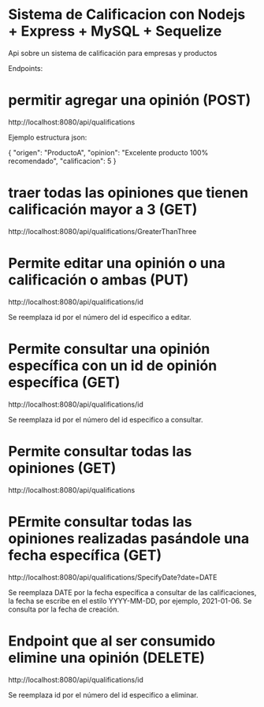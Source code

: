 # Sistema de Calificacion con Nodejs + Express + MySQL + Sequelize 
Api sobre un sistema de calificación para empresas y productos

Endpoints: 

# permitir agregar una opinión (POST)
http://localhost:8080/api/qualifications

Ejemplo estructura json:

{
	"origen": "ProductoA",
  "opinion": "Excelente producto 100% recomendado",
  "calificacion": 5
} 

# traer todas las opiniones que tienen calificación mayor a 3 (GET)
http://localhost:8080/api/qualifications/GreaterThanThree

# Permite editar una opinión o una calificación o ambas (PUT)
http://localhost:8080/api/qualifications/id

Se reemplaza id por el número del id especifico a editar.

# Permite consultar una opinión específica con un id de opinión específica (GET)
http://localhost:8080/api/qualifications/id

Se reemplaza id por el número del id especifico a consultar.

# Permite consultar todas las opiniones (GET)
http://localhost:8080/api/qualifications

# PErmite consultar todas las opiniones realizadas pasándole una fecha específica (GET)
http://localhost:8080/api/qualifications/SpecifyDate?date=DATE

Se reemplaza DATE por la fecha específica a consultar de las calificaciones, la fecha se escribe en el estilo YYYY-MM-DD, por ejemplo, 2021-01-06. Se consulta por la fecha de creación.

# Endpoint que al ser consumido elimine una opinión (DELETE)
http://localhost:8080/api/qualifications/id

Se reemplaza id por el número del id especifico a eliminar.


